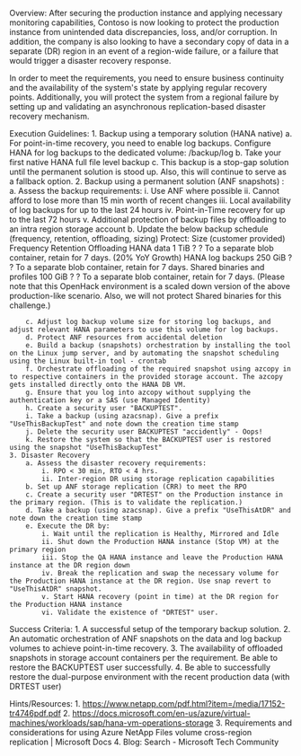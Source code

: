 Overview:
After securing the production instance and applying necessary monitoring capabilities, Contoso is now looking to protect the production instance from unintended data discrepancies, loss, and/or corruption. In addition, the company is also looking to have a secondary copy of data in a separate (DR) region in an event of a region-wide failure, or a failure that would trigger a disaster recovery response. 
 
In order to meet the requirements, you need to ensure business continuity and the availability of the system's state by applying regular recovery points. Additionally, you will protect the system from a regional failure by setting up and validating an asynchronous replication-based disaster recovery mechanism.
 
 
Execution Guidelines:
	1. Backup using a temporary solution (HANA native)
		a. For point-in-time recovery, you need to enable log backups. Configure HANA for log backups to the dedicated volume: /backup/log
		b. Take your first native HANA full file level backup
		c. This backup is a stop-gap solution until the permanent solution is stood up. Also, this will continue to serve as a fallback option.
	2. Backup using a permanent solution (ANF snapshots) :
		a. Assess the backup requirements:
			i. Use ANF where possible
			ii. Cannot afford to lose more than 15 min worth of recent changes
			iii. Local availability of log backups for up to the last 24 hours
			iv. Point-in-Time recovery for up to the last 72 hours
			v. Additional protection of backup files by offloading to an intra region storage account
		b. Update the below backup schedule (frequency, retention, offloading, sizing)
		Protect:	Size (customer provided)	Frequency	Retention	Offloading
		HANA data	1 TiB	?	?	To a separate blob container, retain for 7 days. 
			(20% YoY Growth)
		HANA log backups	250 GiB 	?	?	To a separate blob container, retain for 7 days.
		Shared binaries and profiles	100 GiB	?	?	To a separate blob container, retain for 7 days.
		(Please note that this OpenHack environment is a scaled down version of the above production-like scenario. Also, we will not protect Shared binaries for this challenge.)
		
		c. Adjust log backup volume size for storing log backups, and adjust relevant HANA parameters to use this volume for log backups.
		d. Protect ANF resources from accidental deletion
		e. Build a backup (snapshots) orchestration by installing the tool on the Linux jump server, and by automating the snapshot scheduling using the Linux built-in tool - crontab
		f. Orchestrate offloading of the required snapshot using azcopy in to respective containers in the provided storage account. The azcopy gets installed directly onto the HANA DB VM.
		g. Ensure that you log into azcopy without supplying the authentication key or a SAS (use Managed Identity)
		h. Create a security user "BACKUPTEST".
		i. Take a backup (using azacsnap). Give a prefix "UseThisBackupTest" and note down the creation time stamp
		j. Delete the security user BACKUPTEST "accidently" - Oops! 
		k. Restore the system so that the BACKUPTEST user is restored using the snapshot "UseThisBackupTest"
	3. Disaster Recovery
		a. Assess the disaster recovery requirements:
			i. RPO < 30 min, RTO < 4 hrs.
			ii. Inter-region DR using storage replication capabilities
		b. Set up ANF storage replication (CRR) to meet the RPO
		c. Create a security user "DRTEST" on the Production instance in the primary region. (This is to validate the replication.)
		d. Take a backup (using azacsnap). Give a prefix "UseThisAtDR" and note down the creation time stamp
		e. Execute the DR by:
			i. Wait until the replication is Healthy, Mirrored and Idle
			ii. Shut down the Production HANA instance (Stop VM) at the primary region
			iii. Stop the QA HANA instance and leave the Production HANA instance at the DR region down
			iv. Break the replication and swap the necessary volume for the Production HANA instance at the DR region. Use snap revert to "UseThisAtDR" snapshot.
			v. Start HANA recovery (point in time) at the DR region for the Production HANA instance
			vi. Validate the existence of "DRTEST" user.
 
Success Criteria:
	1. A successful setup of the temporary backup solution.
	2. An automatic orchestration of ANF snapshots on the data and log backup volumes to achieve point-in-time recovery. 
	3. The availability of offloaded snapshots in storage account containers per the requirement. Be able to restore the BACKUPTEST user successfully.
	4. Be able to successfully restore the dual-purpose environment with the recent production data (with DRTEST user)
	 
	 
 
Hints/Resources:
	1. https://www.netapp.com/pdf.html?item=/media/17152-tr4746pdf.pdf
	2. https://docs.microsoft.com/en-us/azure/virtual-machines/workloads/sap/hana-vm-operations-storage
	3. Requirements and considerations for using Azure NetApp Files volume cross-region replication | Microsoft Docs
	4. Blog: Search - Microsoft Tech Community

